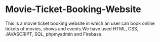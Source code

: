 # Movie-Ticket-Booking-Website
This is a movie ticket booking website in which an user can book online tickets of movies, shows and events.We have used HTML, CSS, JAVASCRIPT, SQL, phpmyadmin and Firebase.

